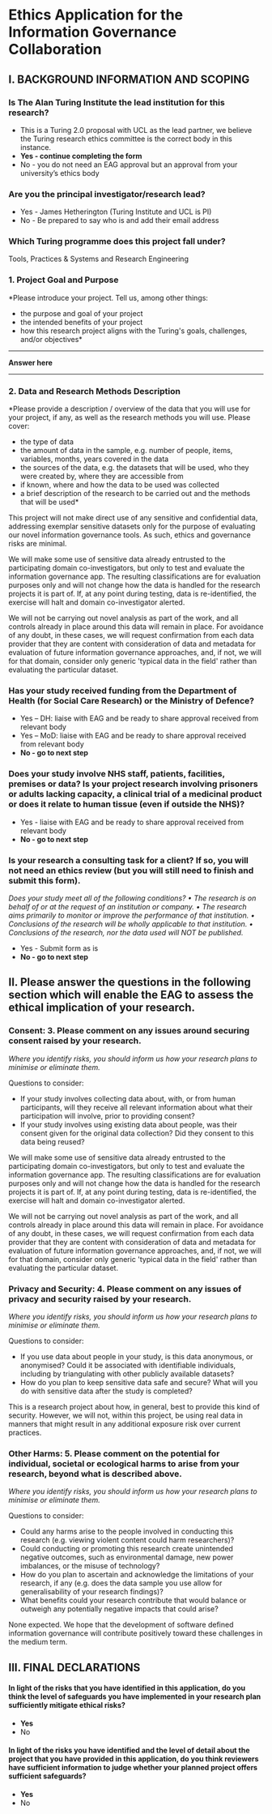 # Ethics Application for the Information Governance Collaboration

## I. BACKGROUND INFORMATION AND SCOPING

### Is The Alan Turing Institute the lead institution for this research?
- This is a Turing 2.0 proposal with UCL as the lead partner, we believe the Turing research ethics committee is the correct body in this instance.
-	**Yes - continue completing the form**
-	No - you do not need an EAG approval but an approval from your university’s ethics body

###  Are you the principal investigator/research lead?
-	Yes - James Hetherington (Turing Institute and UCL is PI)
-	No - Be prepared to say who is and add their email address

### Which Turing programme does this project fall under?
Tools, Practices & Systems and Research Engineering

### 1. Project Goal and Purpose
*Please introduce your project. Tell us, among other things:
- the purpose and goal of your project
- the intended benefits of your project
- how this research project aligns with the Turing's goals, challenges, and/or objectives*

---
**Answer here**

---

### 2. Data and Research Methods Description
*Please provide a description / overview of the data that you will use for your project, if any, as well as the research methods you will use.
Please cover:
- the type of data
- the amount of data in the sample, e.g. number of people, items, variables, months, years covered in the data
- the sources of the data, e.g. the datasets that will be used, who they were created by, where they are accessible from
- if known, where and how the data to be used was collected
- a brief description of the research to be carried out and the methods that will be used*

This project will not make direct use of any sensitive and confidential data, addressing exemplar sensitive datasets only for the purpose of evaluating our novel information governance tools. As such, ethics and governance risks are minimal.

We will make some use of sensitive data already entrusted to the participating domain co-investigators, but only to test and evaluate the information governance app. The resulting classifications are for evaluation purposes only and will not change how the data is handled for the research projects it is part of. If, at any point during testing, data is re-identified, the exercise will halt and domain co-investigator alerted.

We will not be carrying out novel analysis as part of the work, and all controls already in place around this data will remain in place. For avoidance of any doubt, in these cases, we will request confirmation from each data provider that they are content with consideration of data and metadata for evaluation of future information governance approaches, and, if not, we will for that domain, consider only generic 'typical data in the field' rather than evaluating the particular dataset.

### Has your study received funding from the Department of Health (for Social Care Research) or the Ministry of Defence?
-	Yes – DH: liaise with EAG and be ready to share approval received from relevant body
-	Yes – MoD: liaise with EAG and be ready to share approval received from relevant body
-	**No - go to next step**

### Does your study involve NHS staff, patients, facilities, premises or data? Is your project research involving prisoners or adults lacking capacity, a clinical trial of a medicinal product or does it relate to human tissue (even if outside the NHS)?
-	Yes - liaise with EAG and be ready to share approval received from relevant body
-	**No - go to next step**

### Is your research a consulting task for a client? If so, you will not need an ethics review (but you will still need to finish and submit this form).
*Does your study meet all of the following conditions?
•	The research is on behalf of or at the request of an institution or company.
•	The research aims primarily to monitor or improve the performance of that institution.
•	Conclusions of the research will be wholly applicable to that institution.
•	Conclusions of the research, nor the data used will NOT be published.*

-	Yes - Submit form as is
-	**No - go to next step**

## II. Please answer the questions in the following section which will enable the EAG to assess the ethical implication of your research.
### Consent: 3. Please comment on any issues around securing consent raised by your research.
*Where you identify risks, you should inform us how your research plans to minimise or eliminate them.*

Questions to consider:
- If your study involves collecting data about, with, or from human participants, will they receive all relevant information about what their participation will involve, prior to providing consent?
- If your study involves using existing data about people, was their consent given for the original data collection? Did they consent to this data being reused?

We will make some use of sensitive data already entrusted to the participating domain co-investigators, but only to test and evaluate the information governance app. The resulting classifications are for evaluation purposes only and will not change how the data is handled for the research projects it is part of. If, at any point during testing, data is re-identified, the exercise will halt and domain co-investigator alerted.

We will not be carrying out novel analysis as part of the work, and all controls already in place around this data will remain in place. For avoidance of any doubt, in these cases, we will request confirmation from each data provider that they are content with consideration of data and metadata for evaluation of future information governance approaches, and, if not, we will for that domain, consider only generic 'typical data in the field' rather than evaluating the particular dataset.

### Privacy and Security: 4. Please comment on any issues of privacy and security raised by your research.
*Where you identify risks, you should inform us how your research plans to minimise or eliminate them.*

Questions to consider:
- If you use data about people in your study, is this data anonymous, or anonymised? Could it be associated with identifiable individuals, including by triangulating with other publicly available datasets?
- How do you plan to keep sensitive data safe and secure? What will you do with sensitive data after the study is completed?

This is a research project about how, in general, best to provide this kind of security. However, we will not, within this project, be using real data in manners that might result in any additional exposure risk over current practices.

### Other Harms: 5. Please comment on the potential for individual, societal or ecological harms to arise from your research, beyond what is described above.
*Where you identify risks, you should inform us how your research plans to minimise or eliminate them.*

Questions to consider:
- Could any harms arise to the people involved in conducting this research (e.g. viewing violent content could harm researchers)?
- Could conducting or promoting this research create unintended negative outcomes, such as environmental damage, new power imbalances, or the misuse of technology?
- How do you plan to ascertain and acknowledge the limitations of your research, if any (e.g. does the data sample you use allow for generalisability of your research findings)?
-  What benefits could your research contribute that would balance or outweigh any potentially negative impacts that could arise?

None expected. We hope that the development of software defined information governance will contribute positively toward these challenges in the medium term.

## III. FINAL DECLARATIONS
#### In light of the risks that you have identified in this application, do you think the level of safeguards you have implemented in your research plan sufficiently mitigate ethical risks?
- **Yes**
- No

#### In light of the risks you have identified and the level of detail about the project that you have provided in this application, do you think reviewers have sufficient information to judge whether your planned project offers sufficient safeguards?
- **Yes**
- No

